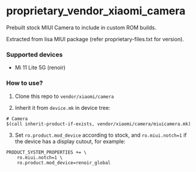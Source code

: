 # proprietary_vendor_xiaomi_camera

Prebuilt stock MIUI Camera to include in custom ROM builds.

Extracted from lisa MIUI package (refer proprietary-files.txt for version).

### Supported devices
* Mi 11 Lite 5G (renoir)

### How to use?

1. Clone this repo to `vendor/xiaomi/camera`

2. Inherit it from `device.mk` in device tree:

```
# Camera
$(call inherit-product-if-exists, vendor/xiaomi/camera/miuicamera.mk)
```

3. Set `ro.product.mod_device` according to stock, and `ro.miui.notch=1` if the device has a display cutout, for example:

```
PRODUCT_SYSTEM_PROPERTIES += \
    ro.miui.notch=1 \
    ro.product.mod_device=renoir_global
```
